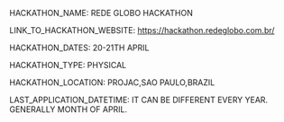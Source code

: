 HACKATHON_NAME: REDE GLOBO HACKATHON

LINK_TO_HACKATHON_WEBSITE: https://hackathon.redeglobo.com.br/

HACKATHON_DATES: 20-21TH APRIL

HACKATHON_TYPE: PHYSICAL

HACKATHON_LOCATION: PROJAC,SAO PAULO,BRAZIL

LAST_APPLICATION_DATETIME: IT CAN BE DIFFERENT EVERY YEAR. GENERALLY MONTH OF APRIL.
